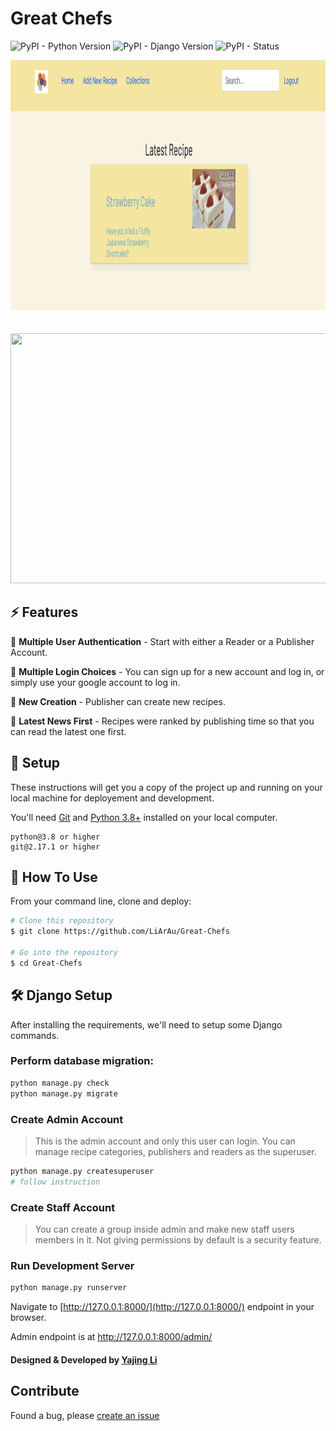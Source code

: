 # Great Chefs

![PyPI - Python Version](https://img.shields.io/pypi/pyversions/Django.svg)
![PyPI - Django Version](https://img.shields.io/pypi/djversions/djangorestframework.svg)
![PyPI - Status](https://img.shields.io/pypi/status/Django.svg)



<p align="center">
  <img src="./home.png" width=700 height=400 />
  <br><br><br>
  <img src="./detail.png" width=600 height=400 />
</p>

## ⚡ Features

🎯 **Multiple User Authentication** - Start with either a Reader or a Publisher Account.

🎯 **Multiple Login Choices** - You can sign up for a new account and log in, or simply use your google account to log in.

🎯 **New Creation** - Publisher can create new recipes.

🎯 **Latest News First** - Recipes were ranked by publishing time so that you can read the latest one first.



## 🚀 Setup

These instructions will get you a copy of the project up and running on your local machine for deployement and development.

You'll need [Git](https://git-scm.com) and [Python 3.8+](https://www.python.org/downloads/) installed on your local computer.

```
python@3.8 or higher
git@2.17.1 or higher
```

## 🔧 How To Use

From your command line, clone and deploy:

```bash
# Clone this repository
$ git clone https://github.com/LiArAu/Great-Chefs

# Go into the repository
$ cd Great-Chefs
```

## 🛠️ Django Setup

After installing the requirements, we'll need to setup some Django commands.

### Perform database migration:

```bash
python manage.py check
python manage.py migrate
```

### Create Admin Account

> This is the admin account and only this user can login. You can manage recipe categories, publishers and readers as the superuser.

```bash
python manage.py createsuperuser
# follow instruction
```

### Create Staff Account

> You can create a group inside admin and make new staff users members in it. Not giving permissions by default is a security feature.

### Run Development Server

```bash
python manage.py runserver
```

Navigate to [http://127.0.0.1:8000/](http://127.0.0.1:8000/) endpoint in your browser.

Admin endpoint is at http://127.0.0.1:8000/admin/

#### Designed & Developed by [Yajing Li](https://www.github.com/LiArAu)

## Contribute
Found a bug, please [create an issue](https://github.com/LiArAu/Great-Chefs/issues)
